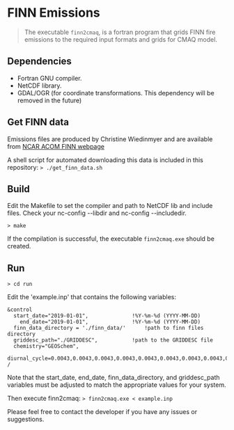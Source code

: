 # FINN Emissions

> The executable `finn2cmaq`, is a fortran program that grids FINN fire emissions to the required input formats and grids for CMAQ model. 

## Dependencies
 - Fortran GNU compiler.
 - NetCDF library.
 - GDAL/OGR (for coordinate transformations. This dependency will be removed in the future)

## Get FINN data

Emissions files are produced by Christine Wiedinmyer and are available from [NCAR ACOM FINN webpage](https://www.acom.ucar.edu/acresp/MODELING/finn_emis_txt/)

A shell script for automated downloading this data is included in this repository:
`> ./get_finn_data.sh`

## Build
Edit the Makefile to set the compiler and path to NetCDF lib and include files. Check your nc-config --libdir and nc-config --includedir.

`> make`

If the compilation is successful, the executable `finn2cmaq.exe` should be created.

## Run
`> cd run `

Edit the 'example.inp' that contains the following variables:

```
&control
  start_date="2019-01-01",       		!%Y-%m-%d (YYYY-MM-DD)
    end_date="2019-01-01",       		!%Y-%m-%d (YYYY-MM-DD)
  finn_data_directory = './finn_data/'		!path to finn files directory
  griddesc_path="./GRIDDESC",   		!path to the GRIDDESC file
  chemistry="GEOSchem",
  diurnal_cycle=0.0043,0.0043,0.0043,0.0043,0.0043,0.0043,0.0043,0.0043,0.0043,0.0300,0.0600,0.1000,0.1400,0.1700,0.1400,0.1200,0.0900,0.0600,0.0300,0.0043,0.0043,0.0043,0.0043,0.0043
/
```
Note that the start_date, end_date, finn_data_directory, and griddesc_path variables must be adjusted to match the appropriate values for your system.

Then execute finn2cmaq:
`> finn2cmaq.exe < example.inp` 


Please feel free to contact the developer if you have any issues or suggestions.

